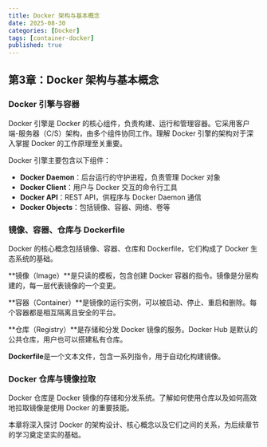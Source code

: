 ```yaml
---
title: Docker 架构与基本概念
date: 2025-08-30
categories: [Docker]
tags: [container-docker]
published: true
---
```


## 第3章：Docker 架构与基本概念

### Docker 引擎与容器

Docker 引擎是 Docker 的核心组件，负责构建、运行和管理容器。它采用客户端-服务器（C/S）架构，由多个组件协同工作。理解 Docker 引擎的架构对于深入掌握 Docker 的工作原理至关重要。

Docker 引擎主要包含以下组件：
- **Docker Daemon**：后台运行的守护进程，负责管理 Docker 对象
- **Docker Client**：用户与 Docker 交互的命令行工具
- **Docker API**：REST API，供程序与 Docker Daemon 通信
- **Docker Objects**：包括镜像、容器、网络、卷等

### 镜像、容器、仓库与 Dockerfile

Docker 的核心概念包括镜像、容器、仓库和 Dockerfile，它们构成了 Docker 生态系统的基础。

**镜像（Image）**是只读的模板，包含创建 Docker 容器的指令。镜像是分层构建的，每一层代表镜像的一个变更。

**容器（Container）**是镜像的运行实例，可以被启动、停止、重启和删除。每个容器都是相互隔离且安全的平台。

**仓库（Registry）**是存储和分发 Docker 镜像的服务。Docker Hub 是默认的公共仓库，用户也可以搭建私有仓库。

**Dockerfile**是一个文本文件，包含一系列指令，用于自动化构建镜像。

### Docker 仓库与镜像拉取

Docker 仓库是 Docker 镜像的存储和分发系统。了解如何使用仓库以及如何高效地拉取镜像是使用 Docker 的重要技能。

本章将深入探讨 Docker 的架构设计、核心概念以及它们之间的关系，为后续章节的学习奠定坚实的基础。